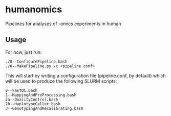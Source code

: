 humanomics
========

Pipelines for analyses of -omics experiments in human

Usage
-------

For now, just run:

```
./0--ConfigurePipeline.bash
./0--MakePipeline.py -c <pipeline.conf>
```

This will start by writing a configuration file (pipeline.conf, by default) which will be used to produce the following SLURM scripts:

```
0--FastQC.bash
1--MappingAndPreProcessing.bash
2a--QualityControl.bash
2b--HaplotypeCaller.bash
3--GenotypingAndRecalibrating.bash
```
